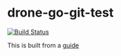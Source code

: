 # drone-go-git-test

[![Build Status](https://cloud.drone.io/api/badges/lukechn99/mmm-twitter-sentiment/status.svg)](https://cloud.drone.io/lukechn99/mmm-twitter-sentiment)

This is built from a [guide](https://hackernoon.com/build-your-own-ci-cd-pipeline-with-drone-e43d7190989b)
